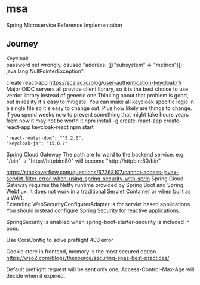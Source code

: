 # msa
Spring Microservice Reference Implementation

## Journey
Keycloak  
password set wrongly, caused "address: ([("subsystem" => "metrics")]): java.lang.NullPointerException".  

create react-app
https://scalac.io/blog/user-authentication-keycloak-1/
Major OIDC servers all provide client library, so it is the best choice to use verdor library instead of generic one
Thinking about that problem is good, but in reality it's easy to mitigate. You can make all keycloak specific logic in a single file so it's easy to change out. Plus how likely are things to change. If you spend weeks now to prevent something that might take hours years from now it may not be worth it
npm install -g create-react-app
create-react-app keycloak-react
npm start

	"react-router-dom": "^5.2.0",
    "keycloak-js": "15.0.2"

Spring Cloud Gateway
The path are forward to the backend service. e.g. "/bin" -> "http://httpbin:80" will become "http://httpbin:80/bin"  

https://stackoverflow.com/questions/67268107/cannot-access-javax-servlet-filter-error-when-using-spring-security-with-sprin
Spring Cloud Gateway requires the Netty runtime provided by Spring Boot and Spring Webflux. It does not work in a traditional Servlet Container or when built as a WAR.  
Extending WebSecurityConfigurerAdapter is for servlet based applications.  
You should instead configure Spring Security for reactive applications.  

SpringSecurity is enabled when spring-boot-starter-security is included in pom.

Use CorsConfig to solve preflight 403 error

Cookie store in frontend, memory is the most secured option
https://wso2.com/blogs/thesource/securing-spas-best-practices/

Default preflight request will be sent only one, Access-Control-Max-Age will decide when it expiried.


